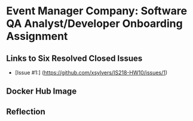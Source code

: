 # Event Manager Company: Software QA Analyst/Developer Onboarding Assignment

## Links to Six Resolved Closed Issues
* [Issue #1:] (https://github.com/xsylvers/IS218-HW10/issues/1)

## Docker Hub Image 

## Reflection


